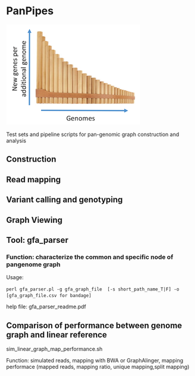 # PanPipes
![PanPipes Logo](/pics/logo.png)

Test sets and pipeline scripts for pan-genomic graph construction and analysis

## Construction

## Read mapping

## Variant calling and genotyping


## Graph Viewing

## Tool: gfa_parser
### Function: characterize the common and specific node of pangenome graph 

Usage:

`perl gfa_parser.pl -g gfa_graph_file  [-s short_path_name_T|F] -o [gfa_graph_file.csv for bandage]`

help file:  gfa_parser_readme.pdf

## Comparison of performance between genome graph and linear reference 
  sim_linear_graph_map_performance.sh

  Function: simulated reads, mapping with BWA or GraphAlinger, mapping performace (mapped reads, mapping ratio, unique mapping,split mapping)
